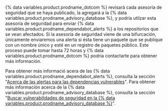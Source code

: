 {% data variables.product.prodname_dotcom %} revisará cada asesoría de seguridad que se haya publicado, la agregará a la {% data variables.product.prodname_advisory_database %}, y podría utilzar esta asesoría de seguridad para enviar {% data variables.product.prodname_dependabot_alerts %} a los repositorios que se vean afectados. Si la asesoría de seguridad viene de una bifurcación, únicamente enviaremos una alerta si ésta tiene un paquete que se publique con un nombre único y esté en un registro de paquetes público. Este proceso puede tomar hasta 72 horas y {% data variables.product.prodname_dotcom %} podría contactarte para obtener más información.

Para obtener más informació acera de las {% data variables.product.prodname_dependabot_alerts %}, consulta la sección "[Acerca de las alertas para las dependencias vulnerables](/github/managing-security-vulnerabilities/about-alerts-for-vulnerable-dependencies)". Para obtener más información acerca de la {% data variables.product.prodname_advisory_database %}, consulta la sección "[Buscar vulnerabilidades de seguridad en la {% data variables.product.prodname_advisory_database %}](/github/managing-security-vulnerabilities/browsing-security-vulnerabilities-in-the-github-advisory-database)".
